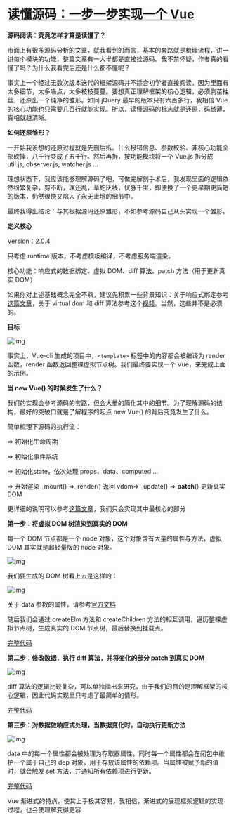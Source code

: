 
# [读懂源码：一步一步实现一个 Vue](http://www.cnblogs.com/kidney/p/8018226.html)

**源码阅读：究竟怎样才算是读懂了？**

市面上有很多源码分析的文章，就我看到的而言，基本的套路就是梳理流程，讲一讲每个模块的功能，整篇文章有一大半都是直接挂源码。我不禁怀疑，作者真的看懂了吗？为什么我看完后还是什么都不懂呢？

事实上一个经过无数次版本迭代的框架源码并不适合初学者直接阅读，因为里面有太多细节，太多噪点，太多枝枝蔓蔓。要想真正理解框架的核心逻辑，必须剥茧抽丝，还原出一个纯净的雏形。如同 jQuery 最早的版本只有六百多行，我相信 Vue 的核心功能也只需要几百行就能实现。所以，读懂源码的标志就是还原，码越薄，真相就越清晰。
<!--more-->

**如何还原雏形？**

一开始我设想的还原过程就是先删后拆。什么报错信息、参数校验、非核心功能全部砍掉，八千行变成了五千行。然后再拆，按功能模块将一个 Vue.js 拆分成 util.js, observer.js, watcher.js …

理想状态下，我应该能够理解源码了吧，可做完解剖手术后，我发现里面的逻辑依然纷繁复杂，剪不断，理还乱，草蛇灰线，伏脉千里，即便换了一个更早期更简短的版本，仍然很快又陷入了永无止境的细节中。

最终我得出结论：与其根据源码还原雏形，不如参考源码自己从头实现一个雏形。

**定义核心**

Version：2.0.4

只考虑 runtime 版本，不考虑模板编译，不考虑服务端渲染。

核心功能：响应式的数据绑定、虚拟 DOM、diff 算法、patch 方法（用于更新真实 DOM）

如果你对上述基础概念完全不熟，建议先积累一些背景知识：关于响应式绑定参考[这篇文章](http://www.cnblogs.com/kidney/p/6052935.html)，关于 virtual dom 和 diff 算法参考这个[视频](https://www.youtube.com/watch?v=l2Tu0NqH0qU)。当然，这些并不是必须的。

**目标**

![img](http://images2017.cnblogs.com/blog/925891/201712/925891-20171210203144099-1000919574.png)

事实上，Vue-cli 生成的项目中，`<template>` 标签中的内容都会被编译为 render 函数，render 函数返回整棵虚拟节点树。我们最终要实现一个 Vue，来完成上面的示例。

**当 new Vue() 的时候发生了什么？**

我们的实现会参考源码的套路，但会大量的简化其中的细节。为了理解源码的结构，最好的突破口就是了解程序的起点 new Vue() 的背后究竟发生了什么。

简单梳理下源码的执行流：

=> 初始化生命周期

=> 初始化事件系统

=> 初始化state，依次处理 props、data、computed …

=> 开始渲染 _mount() =>_render() 返回 vdom=> _update() => **patch**() 更新真实DOM

更详细的说明可以参考[这篇文章](https://github.com/DDFE/DDFE-blog/issues/17)，我们只会实现其中最核心的部分

**第一步：将虚拟 DOM 树渲染到真实的 DOM**

每一个 DOM 节点都是一个 node 对象，这个对象含有大量的属性与方法，虚拟 DOM 其实就是超轻量版的 node 对象。

![img](http://images2017.cnblogs.com/blog/925891/201712/925891-20171210204107208-1422789571.png)

我们要生成的 DOM 树看上去是这样的：

![img](http://images2017.cnblogs.com/blog/925891/201712/925891-20171210204251833-1151977100.png)

关于 data 参数的属性，请参考[官方文档](https://cn.vuejs.org/v2/guide/render-function.html#%E6%B7%B1%E5%85%A5-data-%E5%AF%B9%E8%B1%A1)

随后我们会通过 createElm 方法和 createChildren 方法的相互调用，遍历整棵虚拟节点树，生成真实的 DOM 节点树，最后替换到挂载点。

[完整代码](https://github.com/bison1994/vue-for-learning/blob/master/stage-1/vue-0.1.js)

**第二步：修改数据，执行 diff 算法，并将变化的部分 patch 到真实 DOM**

![img](http://images2017.cnblogs.com/blog/925891/201712/925891-20171210224300083-1995638876.png)

diff 算法的逻辑比较复杂，可以单独摘出来研究，由于我们的目的是理解框架的核心逻辑，因此代码实现里只考虑了最简单的情形。

[完整代码](https://github.com/bison1994/vue-for-learning/blob/master/stage-3/vue-0.3.js)

**第三步：对数据做响应式处理，当数据变化时，自动执行更新方法**

![img](http://images2017.cnblogs.com/blog/925891/201712/925891-20171210224314927-1241933347.jpg)

data 中的每一个属性都会被处理为存取器属性，同时每一个属性都会在闭包中维护一个属于自己的 dep 对象，用于存放该属性的依赖项。当属性被赋予新的值时，就会触发 set 方法，并通知所有依赖项进行更新。

[完整代码](https://github.com/bison1994/vue-for-learning/blob/master/stage-4/vue-0.4.js)

Vue 渐进式的特点，使其上手极其容易，我相信，渐进式的展现框架逻辑的实现过程，也会使理解变得更容
